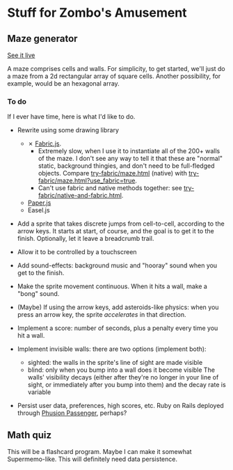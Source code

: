 Stuff for Zombo's Amusement
===========================



## Maze generator

[See it live](http://chrismaloney.org/ZomboApp/maze.html)

A maze comprises cells and walls.  For simplicity, to get started, we'll
just do a maze from a 2d rectangular array of square cells.  Another possibility,
for example, would be an hexagonal array.

### To do

If I ever have time, here is what I'd like to do.

* Rewrite using some drawing library
    - ✗ [Fabric.js](http://fabricjs.com/).
        - Extremely slow, when I use it to instantiate all of the 200+
          walls of the maze.  I don't see any way to tell it that these are "normal"
          static, background thingies, and don't need to be full-fledged objects.
          Compare [try-fabric/maze.html]() (native) with
          [try-fabric/maze.html?use_fabric=true]().
        - Can't use fabric and native methods together:  see
          [try-fabric/native-and-fabric.html]().
    - [Paper.js](http://paperjs.org/)
    - Easel.js

* Add a sprite that takes discrete jumps from cell-to-cell, according to the
  arrow keys.  It starts at start, of course, and the goal is to get it to the
  finish.  Optionally, let it leave a breadcrumb trail.

* Allow it to be controlled by a touchscreen

* Add sound-effects:  background music and "hooray" sound when you get to the finish.

* Make the sprite movement continuous.  When it hits a wall, make a "bong" sound.

* (Maybe) If using the arrow keys, add asteroids-like physics:  when you press an
  arrow key, the sprite *accelerates* in that direction.

* Implement a score: number of seconds, plus a penalty every time you hit a wall.

* Implement invisible walls:  there are two options (implement both):
    * sighted:  the walls in the sprite's line of sight are made visible
    * blind:  only when you bump into a wall does it become visible
  The walls' visibility decays (either after they're no longer in your line of
  sight, or immediately after you bump into them) and the decay rate is variable

* Persist user data, preferences, high scores, etc.  Ruby on Rails deployed
  through [Phusion Passenger](https://www.phusionpassenger.com/), perhaps?


## Math quiz

This will be a flashcard program.  Maybe I can make it somewhat Supermemo-like.
This will definitely need data persistence.


